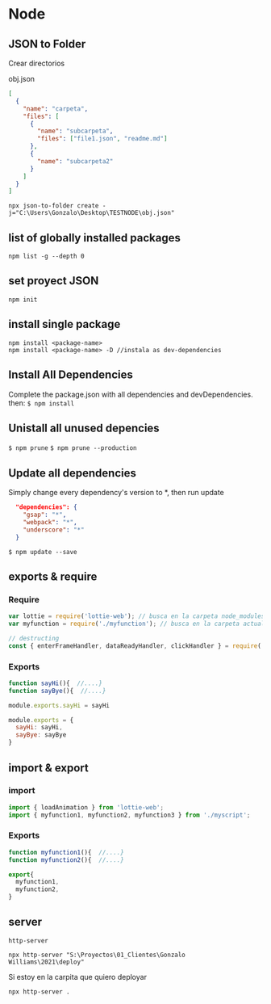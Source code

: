 # Node

## JSON to Folder

Crear directorios

obj.json

```json
[
  {
    "name": "carpeta",
    "files": [
      {
        "name": "subcarpeta",
        "files": ["file1.json", "readme.md"]
      },
      {
        "name": "subcarpeta2"
      }
    ]
  }
]
```

```
npx json-to-folder create -j="C:\Users\Gonzalo\Desktop\TESTNODE\obj.json"
```

## list of globally installed packages

`npm list -g --depth 0`

## set proyect JSON

`npm init`

## install single package

```
npm install <package-name>
npm install <package-name> -D //instala as dev-dependencies
```

## Install All Dependencies

Complete the package.json with all dependencies and devDependencies. then:
`$ npm install`

## Unistall all unused depencies

`$ npm prune`
`$ npm prune --production`

## Update all dependencies

Simply change every dependency's version to \*, then run update

```json
  "dependencies": {
    "gsap": "*",
    "webpack": "*",
    "underscore": "*"
  }
```

`$ npm update --save`

## exports & require

### Require

```javascript
var lottie = require('lottie-web'); // busca en la carpeta node_modules.
var myfunction = require('./myfunction'); // busca en la carpeta actual.

// destructing
const { enterFrameHandler, dataReadyHandler, clickHandler } = require('./ltcontrol');
```

### Exports

```javascript
function sayHi(){  //....}
function sayBye(){  //....}

module.exports.sayHi = sayHi

module.exports = {
  sayHi: sayHi,
  sayBye: sayBye
}

```

## import & export

### import

```javascript
import { loadAnimation } from 'lottie-web';
import { myfunction1, myfunction2, myfunction3 } from './myscript';
```

### Exports

```javascript
function myfunction1(){  //....}
function myfunction2(){  //....}

export{
  myfunction1,
  myfunction2,
}
```

## server

`http-server`

```
npx http-server "S:\Proyectos\01_Clientes\Gonzalo Williams\2021\deploy"
```

Si estoy en la carpita que quiero deployar

```
npx http-server .
```
